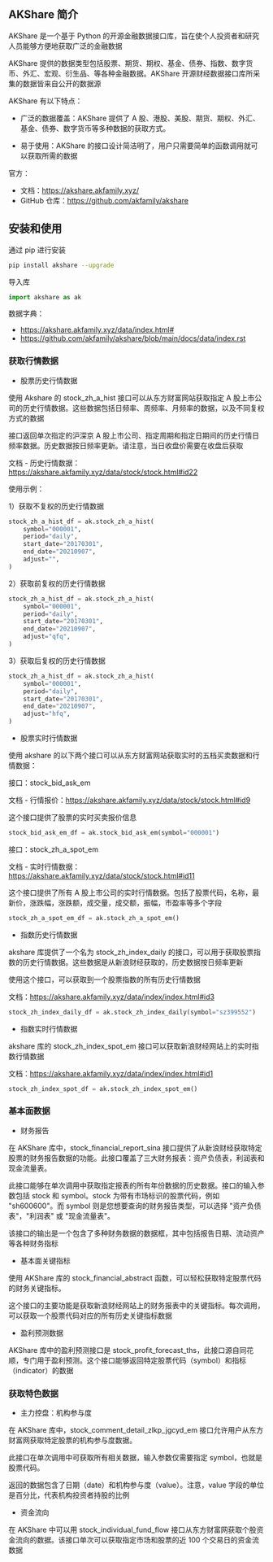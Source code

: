 ## AKShare 简介

AKShare 是一个基于 Python 的开源金融数据接口库，旨在使个人投资者和研究人员能够方便地获取广泛的金融数据

AKShare 提供的数据类型包括股票、期货、期权、基金、债券、指数、数字货币、外汇、宏观、衍生品、等各种金融数据。AKShare 开源财经数据接口库所采集的数据皆来自公开的数据源

AKShare 有以下特点：

- 广泛的数据覆盖：AKShare 提供了 A 股、港股、美股、期货、期权、外汇、基金、债券、数字货币等多种数据的获取方式。

- 易于使用：AKShare 的接口设计简洁明了，用户只需要简单的函数调用就可以获取所需的数据

官方：

- 文档：<https://akshare.akfamily.xyz/>
- GitHub 仓库：<https://github.com/akfamily/akshare>

## 安装和使用

通过 pip 进行安装


```bash
pip install akshare --upgrade
```

导入库

```python
import akshare as ak
```

数据字典：

- <https://akshare.akfamily.xyz/data/index.html#>
- <https://github.com/akfamily/akshare/blob/main/docs/data/index.rst>

### 获取行情数据

- 股票历史行情数据

使用 Akshare 的 stock_zh_a_hist 接口可以从东方财富网站获取指定 A 股上市公司的历史行情数据。这些数据包括日频率、周频率、月频率的数据，以及不同复权方式的数据

接口返回单次指定的沪深京 A 股上市公司、指定周期和指定日期间的历史行情日频率数据。历史数据按日频率更新。请注意，当日收盘价需要在收盘后获取

文档 - 历史行情数据：<https://akshare.akfamily.xyz/data/stock/stock.html#id22>

使用示例：

1）获取不复权的历史行情数据

```python
stock_zh_a_hist_df = ak.stock_zh_a_hist(
    symbol="000001",
    period="daily",
    start_date="20170301",
    end_date="20210907",
    adjust="",
)
```

2）获取前复权的历史行情数据

```python
stock_zh_a_hist_df = ak.stock_zh_a_hist(
    symbol="000001",
    period="daily",
    start_date="20170301",
    end_date="20210907",
    adjust="qfq",
)
```

3）获取后复权的历史行情数据

```python
stock_zh_a_hist_df = ak.stock_zh_a_hist(
    symbol="000001",
    period="daily",
    start_date="20170301",
    end_date="20210907",
    adjust="hfq",
)
```

- 股票实时行情数据

使用 akshare 的以下两个接口可以从东方财富网站获取实时的五档买卖数据和行情数据：

接口：stock_bid_ask_em

文档 - 行情报价：<https://akshare.akfamily.xyz/data/stock/stock.html#id9>

这个接口提供了股票的实时买卖报价信息

```python
stock_bid_ask_em_df = ak.stock_bid_ask_em(symbol="000001")
```

接口：stock_zh_a_spot_em

文档 - 实时行情数据：<https://akshare.akfamily.xyz/data/stock/stock.html#id11>

这个接口提供了所有 A 股上市公司的实时行情数据。包括了股票代码，名称，最新价，涨跌幅，涨跌额，成交量，成交额，振幅，市盈率等多个字段

```python
stock_zh_a_spot_em_df = ak.stock_zh_a_spot_em()
```

- 指数历史行情数据

akshare 库提供了一个名为 stock_zh_index_daily 的接口，可以用于获取股票指数的历史行情数据。这些数据是从新浪财经获取的，历史数据按日频率更新

使用这个接口，可以获取到一个股票指数的所有历史行情数据

文档：<https://akshare.akfamily.xyz/data/index/index.html#id3>

```python
stock_zh_index_daily_df = ak.stock_zh_index_daily(symbol="sz399552")
```

- 指数实时行情数据

akshare 库的 stock_zh_index_spot_em 接口可以获取新浪财经网站上的实时指数行情数据

文档：<https://akshare.akfamily.xyz/data/index/index.html#id1>

```python
stock_zh_index_spot_df = ak.stock_zh_index_spot_em()
```

### 基本面数据

- 财务报告

在 AKShare 库中，stock_financial_report_sina 接口提供了从新浪财经获取特定股票的财务报告数据的功能。此接口覆盖了三大财务报表：资产负债表，利润表和现金流量表。

此接口能够在单次调用中获取指定报表的所有年份数据的历史数据。接口的输入参数包括 stock 和 symbol。stock 为带有市场标识的股票代码，例如 "sh600600"。而 symbol 则是您想要查询的财务报告类型，可以选择 "资产负债表"，"利润表" 或 "现金流量表"。

该接口的输出是一个包含了多种财务数据的数据框，其中包括报告日期、流动资产等各种财务指标

- 基本面关键指标

使用 AKShare 库的 stock_financial_abstract 函数，可以轻松获取特定股票代码的财务关键指标。

这个接口的主要功能是获取新浪财经网站上的财务报表中的关键指标。每次调用，可以获取一个股票代码对应的所有历史关键指标数据

- 盈利预测数据

AKShare 库中的盈利预测接口是 stock_profit_forecast_ths，此接口源自同花顺，专门用于盈利预测。这个接口能够返回特定股票代码（symbol）和指标（indicator）的数据

### 获取特色数据

- 主力控盘：机构参与度

在 AKShare 库中，stock_comment_detail_zlkp_jgcyd_em 接口允许用户从东方财富网获取特定股票的机构参与度数据。

此接口在单次调用中可获取所有相关数据，输入参数仅需要指定 symbol，也就是股票代码。

返回的数据包含了日期（date）和机构参与度（value）。注意，value 字段的单位是百分比，代表机构投资者持股的比例

- 资金流向

在 AKShare 中可以用 stock_individual_fund_flow 接口从东方财富网获取个股资金流向的数据。该接口单次可以获取指定市场和股票的近 100 个交易日的资金流数据